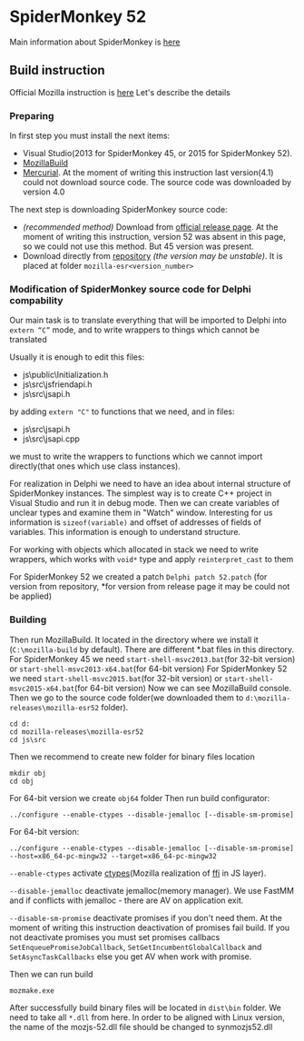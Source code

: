 ﻿# SpiderMonkey 52
Main information about SpiderMonkey is [here](https://developer.mozilla.org/en-US/docs/Mozilla/Projects/SpiderMonkey)

## Build instruction
Official Mozilla instruction is [here](https://developer.mozilla.org/en-US/docs/Mozilla/Projects/SpiderMonkey/Build_Documentation)
Let's describe the details

### Preparing
In first step you must install the next items:
  - Visual Studio(2013 for SpiderMonkey 45, or 2015 for SpiderMonkey 52).
  - [MozillaBuild](https://wiki.mozilla.org/MozillaBuild)
  - [Mercurial](https://www.mercurial-scm.org/downloads). At the moment of writing this instruction last version(4.1) could not download source code.
The source code was downloaded by version 4.0

The next step is downloading SpiderMonkey source code:
  - *(recommended method)* Download from [official release page](https://developer.mozilla.org/en-US/docs/Mozilla/Projects/SpiderMonkey/Releases).
At the moment of writing this instruction, version 52 was absent in this page, so we could not use this method. But 45 version was present.
  - Download directly from [repository](https://hg.mozilla.org/releases) *(the version may be unstable)*. It is placed at folder `mozilla-esr<version_number>`

### Modification of SpiderMonkey source code for Delphi compability
Our main task is to translate everything that will be imported to Delphi into `extern “C”` mode, and to write wrappers to things which cannot be translated

Usually it is enough to edit this files:
 - js\public\Initialization.h
 - js\src\jsfriendapi.h
 - js\src\jsapi.h
 
by adding `extern "C"` to functions that we need, and in files:
 - js\src\jsapi.h
 - js\src\jsapi.cpp

we must to write the wrappers to functions which we cannot import directly(that ones which use class instances).

For realization in Delphi we need to have an idea about internal structure of SpiderMonkey instances.
The simplest way is to create C++ project in Visual Studio and run it in debug mode.
Then we can create variables of unclear types and examine them in "Watch" window.
Interesting for us information is `sizeof(variable)` and offset of addresses of fields of variables.
This information is enough to understand structure.

For working with objects which allocated in stack we need to write wrappers, which works with `void*` type and apply `reinterpret_cast` to them

For SpiderMonkey 52 we created a patch `Delphi patch 52.patch` (for version from repository, *for version from release page it may be could not be applied)

### Building
Then run MozillaBuild. It located in the directory where we install it (`C:\mozilla-build` by default). There are different *.bat files in this directory.
For SpiderMonkey 45 we need `start-shell-msvc2013.bat`(for 32-bit version) or `start-shell-msvc2013-x64.bat`(for 64-bit version)
For SpiderMonkey 52 we need `start-shell-msvc2015.bat`(for 32-bit version) or `start-shell-msvc2015-x64.bat`(for 64-bit version)
Now we can see MozillaBuild console.
Then we go to the source code folder(we downloaded them to `d:\mozilla-releases\mozilla-esr52` folder).

    cd d:
    cd mozilla-releases\mozilla-esr52
    cd js\src

Then we recommend to create new folder for binary files location

    mkdir obj
    cd obj

For 64-bit version we create `obj64` folder
Then run build configurator:

    ../configure --enable-ctypes --disable-jemalloc [--disable-sm-promise]

For 64-bit version:

    ../configure --enable-ctypes --disable-jemalloc [--disable-sm-promise] --host=x86_64-pc-mingw32 --target=x86_64-pc-mingw32
    
 `--enable-ctypes` activate [ctypes](https://developer.mozilla.org/en-US/docs/Mozilla/js-ctypes)(Mozilla realization of [ffi](https://github.com/ffi/ffi) in JS layer).
 
 `--disable-jemalloc` deactivate jemalloc(memory manager). We use FastMM and if conflicts with jemalloc - there are AV on application exit.

 `--disable-sm-promise` deactivate promises if you don't need them. At the moment of writing this instruction deactivation of promises fail build.
If you not deactivate promises you must set promises callbacs `SetEnqueuePromiseJobCallback`, `SetGetIncumbentGlobalCallback` and `SetAsyncTaskCallbacks` else you get AV when work with promise.

Then we can run build

    mozmake.exe

After successfully build binary files will be located in `dist\bin` folder. We need to take all `*.dll` from here.
In order to be aligned with Linux version, the name of the mozjs-52.dll file should be changed to synmozjs52.dll